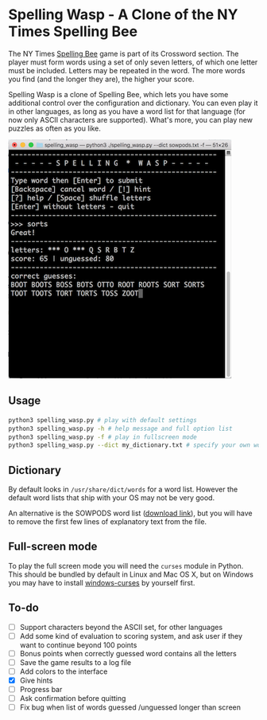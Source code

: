 # Spelling Wasp - A Clone of the NY Times Spelling Bee

The NY Times [Spelling Bee](https://www.nytimes.com/puzzles/spelling-bee) game is part of its Crossword section. The player must form words using a set of only seven letters, of which one letter must be included. Letters may be repeated in the word. The more words you find (and the longer they are), the higher your score.

Spelling Wasp is a clone of Spelling Bee, which lets you have some additional control over the configuration and dictionary. You can even play it in other languages, as long as you have a word list for that language (for now only ASCII characters are supported). What's more, you can play new puzzles as often as you like.

![](screenshot_game.png)

## Usage

```bash
python3 spelling_wasp.py # play with default settings
python3 spelling_wasp.py -h # help message and full option list
python3 spelling_wasp.py -f # play in fullscreen mode
python3 spelling_wasp.py --dict my_dictionary.txt # specify your own word list
```

## Dictionary

By default looks in `/usr/share/dict/words` for a word list. However the default word lists that ship with your OS may not be very good. 

An alternative is the SOWPODS word list ([download link](https://www.wordgamedictionary.com/sowpods/download/sowpods.txt)), but you will have to remove the first few lines of explanatory text from the file.

## Full-screen mode

To play the full screen mode you will need the `curses` module in Python. This should be bundled by default in Linux and Mac OS X, but on Windows you may have to install [windows-curses](https://pypi.org/project/windows-curses/) by yourself first.

## To-do

 - [ ] Support characters beyond the ASCII set, for other languages
 - [ ] Add some kind of evaluation to scoring system, and ask user if they want to continue beyond 100 points
 - [ ] Bonus points when correctly guessed word contains all the letters
 - [ ] Save the game results to a log file
 - [ ] Add colors to the interface
 - [x] Give hints
 - [ ] Progress bar 
 - [ ] Ask confirmation before quitting
 - [ ] Fix bug when list of words guessed /unguessed longer than screen
